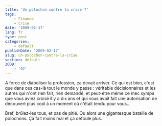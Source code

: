 ```yaml
---
title: 'Un polochon contre la crise ?'
tags:
    - Finance
    - Crise
date: '2009-02-17'
lang: fr
type: post
categories:
    - default
publishDate: '2009-02-17'
slug: un-polochon-contre-la-crise
section: default
2009:
    - '02'
---
```


A force de diaboliser la profession, ça devait arriver. Ce qui est bien, c'est que dans ces cas-là tout le monde y passe&nbsp;: véritable décisionnaires et les autres qui n'ont rien fait, rien demandé, et peut-être même ce mec sympa que vous aviez croisé il y a dix ans et qui vous avait fait une autorisation de découvert plus cool à un moment où c'était tendu pour vous…

<!--more-->

Bref, brûlez-les tous, et pas de pitié. Ou alors une gigantesque bataille de polochons. Ça fait moins mal et ça défoule plus.